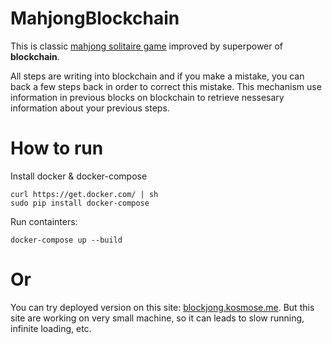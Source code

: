 # MahjongBlockchain

This is classic [mahjong solitaire game](https://en.wikipedia.org/wiki/Mahjong_solitaire) improved by superpower of **blockchain**.

All steps are writing into blockchain and if you make a mistake, you can back a few steps back in order to correct this mistake. This mechanism use information in previous blocks on blockchain to retrieve nessesary information about your previous steps.

# How to run

Install docker & docker-compose

```
curl https://get.docker.com/ | sh
sudo pip install docker-compose
```

Run containters:

```
docker-compose up --build
```

# Or

You can try deployed version on this site: [blockjong.kosmose.me](http://blockjong.kosmose.me/). But this site are working on very small machine, so it can leads to slow running, infinite loading, etc.

